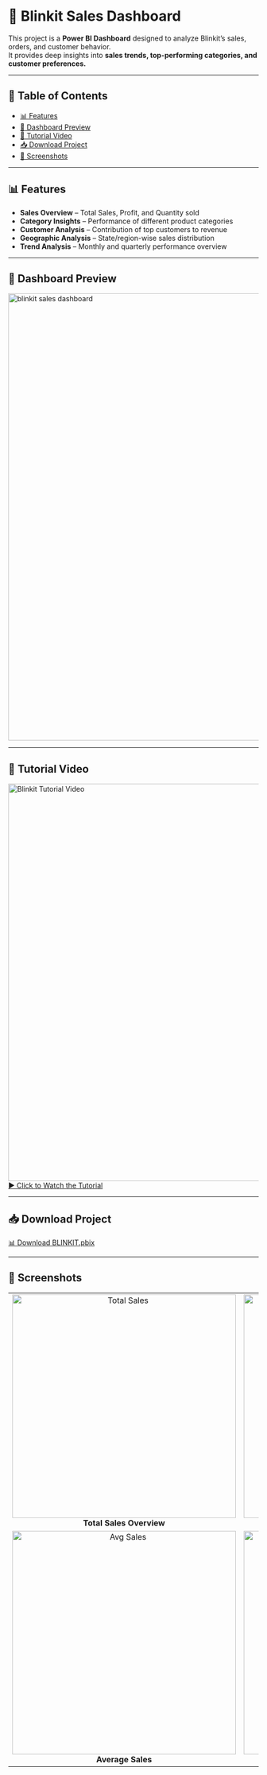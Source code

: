 # 🚀 Blinkit Sales Dashboard  

This project is a **Power BI Dashboard** designed to analyze Blinkit’s sales, orders, and customer behavior.  
It provides deep insights into **sales trends, top-performing categories, and customer preferences.**  

---

## 📑 Table of Contents  

- [📊 Features](#-features)  
- [📌 Dashboard Preview](#-dashboard-preview)  
- [🎥 Tutorial Video](#-tutorial-video)  
- [📥 Download Project](#-download-project)  
- [📂 Screenshots](#-screenshots)  

---

## 📊 Features  

- **Sales Overview** – Total Sales, Profit, and Quantity sold  
- **Category Insights** – Performance of different product categories  
- **Customer Analysis** – Contribution of top customers to revenue  
- **Geographic Analysis** – State/region-wise sales distribution  
- **Trend Analysis** – Monthly and quarterly performance overview  

---

## 📌 Dashboard Preview  

<a href="https://github.com/varun0125/Blinkit_Sales_Dashboard/blob/main/blinkit%20sales%20dashboard.png">
  <img width="900" alt="blinkit sales dashboard" src="https://github.com/user-attachments/assets/33b0173a-6d9d-423d-a44a-a9d59662342b" />
</a>  

---

## 🎥 Tutorial Video  

<a href="https://github.com/varun0125/Blinkit_Sales_Dashboard/blob/main/Blinkit%20Tutorial.mp4">
  <img width="800" alt="Blinkit Tutorial Video" src="https://github.com/user-attachments/assets/33b0173a-6d9d-423d-a44a-a9d59662342b" />
  <br/>▶ Click to Watch the Tutorial
</a>  

---

## 📥 Download Project  

<a href="https://github.com/varun0125/Blinkit_Sales_Dashboard/blob/main/BLINKIT.pbix"> 📊 Download BLINKIT.pbix</a>  

---

## 📂 Screenshots  

<p align="center">
  <table>
    <tr>
      <td align="center">
        <img width="450" alt="Total Sales" src="https://github.com/user-attachments/assets/218bec70-1717-4991-9c3d-8835a0876c9a" /><br/>
        <b>Total Sales Overview</b>
      </td>
      <td align="center">
        <img width="450" alt="No of Items" src="https://github.com/user-attachments/assets/1fd4e156-8b68-4193-9650-eaa85532ef02" /><br/>
        <b>No. of Items Sold</b>
      </td>
    </tr>
    <tr>
      <td align="center">
        <img width="450" alt="Avg Sales" src="https://github.com/user-attachments/assets/06aa221d-bfbc-464c-a044-2f765e9945fe" /><br/>
        <b>Average Sales</b>
      </td>
      <td align="center">
        <img width="450" alt="Avg Ratings" src="https://github.com/user-attachments/assets/3b729854-f606-4b27-a848-d7f77d2941ee" /><br/>
        <b>Average Ratings</b>
      </td>
    </tr>
  </table>
</p>

